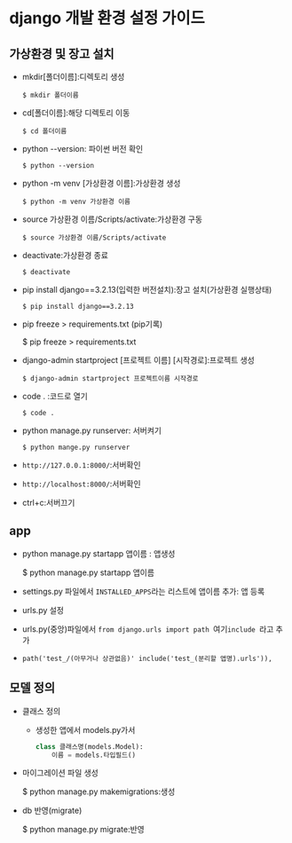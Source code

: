 # django 개발 환경 설정 가이드

## 가상환경 및 장고 설치

* mkdir[폴더이름]:디렉토리 생성

  `$ mkdir 폴더이름`

* cd[폴더이름]:해당 디렉토리 이동

  `$ cd 폴더이름`

* python --version: 파이썬 버전 확인

  `$ python --version`

* python -m venv [가상환경 이름]:가상환경 생성

  `$ python -m venv 가상환경 이름`

* source 가상환경 이름/Scripts/activate:가상환경 구동

  `$ source 가상환경 이름/Scripts/activate`

* deactivate:가상환경 종료

  `$ deactivate`

* pip install django==3.2.13(입력한 버전설치):장고 설치(가상환경 실행상태)

  `$ pip install django==3.2.13`

* pip freeze > requirements.txt (pip기록)

  $ pip freeze > requirements.txt

* django-admin startproject [프로젝트 이름] [시작경로]:프로젝트 생성

  `$ django-admin startproject 프로젝트이름 시작경로`

* code . :코드로 열기

  `$ code .`

* python manage.py runserver: 서버켜기

  `$ python mange.py runserver`

* `http://127.0.0.1:8000/`:서버확인

* `http://localhost:8000/`:서버확인

* ctrl+c:서버끄기

## app

* python manage.py startapp 앱이름 : 앱생성

  $ python manage.py startapp 앱이름

* settings.py 파일에서  `INSTALLED_APPS`라는 리스트에 앱이름 추가: 앱 등록

*  urls.py 설정

  * urls.py(중앙)파일에서 `from django.urls import path `여기`include `라고 추가
  * `path('test_/(아무거나 상관없음)' include('test_(분리할 앱명).urls')),`

## 모델 정의

* 클래스 정의

  * 생성한 앱에서 models.py가서

    ```python
    class 클래스명(models.Model):
        이름 = models.타입필드()
    ```

* 마이그레이션 파일 생성

  $ python manage.py makemigrations:생성

* db 반영(migrate)

  $ python manage.py  migrate:반영


